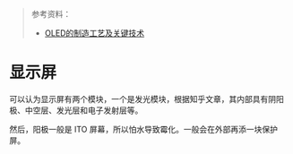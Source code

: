 > 参考资料：
>
> - [OLED的制造工艺及关键技术](https://zhuanlan.zhihu.com/p/356943292)

# 显示屏

可以认为显示屏有两个模块，一个是发光模块，根据知乎文章，其内部具有阴阳极、中空层、发光层和电子发射层等。

然后，阳极一般是 ITO 屏幕，所以怕水导致霉化。一般会在外部再添一块保护屏。

